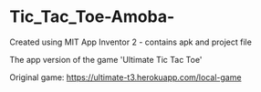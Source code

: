 # Tic_Tac_Toe-Amoba-
Created using MIT App Inventor 2 - contains apk and project file

The app version of the game 'Ultimate Tic Tac Toe'

Original game: https://ultimate-t3.herokuapp.com/local-game
